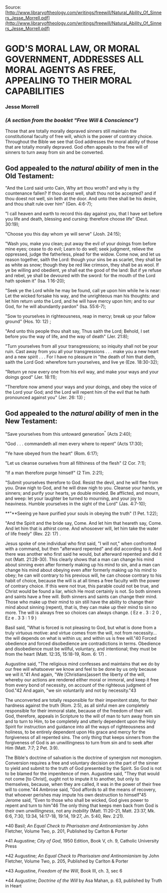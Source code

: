 <!--t The Natural Ability Of Sinners t-->
<!--d  d-->

Source: [http://www.libraryoftheology.com/writings/freewill/Natural_Ability_Of_Sinners_Jesse_Morrell.pdf](http://www.libraryoftheology.com/writings/freewill/Natural_Ability_Of_Sinners_Jesse_Morrell.pdf)


# GOD'S MORAL LAW, OR MORAL GOVERNMENT, ADDRESSES ALL MORAL AGENTS AS FREE, APPEALING TO THEIR MORAL CAPABILITIES

### Jesse Morrell

### _(A section from the booklet "Free Will & Conscience")_

Those that are totally morally depraved sinners still maintain the constitutional faculty of free will, which is the power of contrary choice. Throughout the Bible we see that God addresses the moral ability of those that are totally morally depraved. God often appeals to the free will of sinners to turn away from sin and be converted.

## God appealed to the _natural ability_ of men in the Old Testament:

"And the Lord said unto Cain, Why art thou wroth? and why is thy countenance fallen? If thou doest well, shalt thou not be accepted? and if thou doest not well, sin lieth at the door. And unto thee shall be his desire, and thou shalt rule over him" (Gen. 4:6-7);

"I call heaven and earth to record this day against you, that I have set before you life and death, blessing and cursing: therefore choose life" (Deut. 30:19);

"Choose you this day whom ye will serve" (Josh. 24:15);

"Wash you, make you clean; put away the evil of your doings from before mine eyes; cease to do evil; Learn to do well; seek judgment, relieve the oppressed, judge the fatherless, plead for the widow. Come now, and let us reason together, saith the Lord: though your sins be as scarlet, they shall be as white as snow; though they be red like crimson, they shall be as wool. If ye be willing and obedient, ye shall eat the good of the land: But if ye refuse and rebel, ye shall be devoured with the sword: for the mouth of the Lord hath spoken it" (Isa. 1:16-20);

"Seek ye the Lord while he may be found, call ye upon him while he is near: Let the wicked forsake his way, and the unrighteous man his thoughts: and let him return unto the Lord, and he will have mercy upon him; and to our God, for he will abundantly pardon" (Isa. 55:6-7);

"Sow to yourselves in righteousness, reap in mercy; break up your fallow ground" (Hos. 10: 12) ;

"And unto this people thou shalt say, Thus saith the Lord; Behold, I set before you the way of life, and the way of death" (Jer. 21:8);

"Turn yourselves from all your transgressions; so iniquity shall not be your ruin. Cast away from you all your transgressions . . . make you a new heart and a new spirit . . . For I have no pleasure in "the death of him that dieth, saith the Lord God: wherefore turn yourselves, and live ye (Eze. 18:30-32);

"Return ye now every one from his evil way, and make your ways and your doings good" (Jer. 18:11);

"Therefore now amend your ways and your doings, and obey the voice of the Lord your God; and the Lord will repent him of the evil that he hath pronounced against you" (Jer. 26: 13) ;


## God appealed to the _natural ability_ of men in the New Testament:

"Save yourselves from this untoward generation<sup>"</sup> (Acts 2:40);

"God . . . commandeth all men every where to repent" (Acts 17:30);

"Ye have obeyed from the heart" (Rom. 6:17);

"Let us cleanse ourselves from all filthiness of the flesh" (2 Cor. 7:1);

"If a man therefore purge himself" (2 Tim. 2:21);

"Submit yourselves therefore to God. Resist the devil, and he will flee from you. Draw nigh to God, and he will draw nigh to you. Cleanse your hands, ye sinners; and purify your hearts, ye double minded. Be afflicted, and mourn, and weep: let your laughter be turned to mourning, and your joy to heaviness. Humble yourselves in the sight of the Lord" (Jas. 4:7-10);

**"**Seeing ye have purified your souls in obeying the truth" (1 Pet. 1:22);

"And the Spirit and the bride say, Come. And let him that heareth say, Come. And let him that is athirst come. And whosoever will, let him take the water of life freely" (Rev. 22: 17) .

Jesus spoke of one individual who first said, "I will not," when confronted with a command, but then "afterward repented" and did according to it. And there was another who first said he would, but afterward repented and did it not (Matt. 21:28-30). This clearly shows that a man can change his mind about sinning even after formerly making up his mind to sin, and a man can change his mind about obeying even after formerly making up his mind to obey; he can will contrary to his previous will, he can choose contrary to his habit of choice, because the will is at all times a free faculty with the power of contrary choice. If this were not true, this parable could not be true, and Christ would be found a liar, which He most certainly is not. So both sinners and saints have a free will. Both sinners and saints can change their mind. Those who make up their mind to sin still have the ability to change their mind about sinning (repent), that is, they can make up their mind to sin no more. The will is always free so choices can always change. ( Ez e . 3 : 2 0 , Ez e . 3 3 : 1 9 )

Basil said, "What is forced is not pleasing to God, but what is done from a truly virtuous motive: and virtue comes from the will, not from necessity... the will depends on what is within us; and within us is free will."40 Forced obedience and forced disobedience are contradictions in terms. Obedience and disobedience must be willful, voluntary, and intentional; they must be from the heart (Matt. 12:35, 15:18-19, Rom. 6: 17) .

Augustine said, "The religious mind confesses and maintains that we do by our free will whatsoever we know and feel to be done by us only because we will it."41 And again, "We [Christians]assert the liberty of the will, whereby our actions are rendered either moral or immoral, and keep it free from every bond of necessity, on account of the righteous judgment of God."42 And again, "we sin voluntarily and not by necessity."43

The unconverted are totally responsible for their impenitent state, for their hardness against the truth (Rom. 2:5), as all sinful men are completely responsible for their immoral state, because of the freedom of their will. God, therefore, appeals in Scripture to the will of man to turn away from sin and to turn to Him, to be completely and utterly dependent upon the Holy Spirit for instruction and guidance into all the ways of righteousness and holiness, to be entirely dependent upon His grace and mercy for the forgiveness of all repented sins. The only thing that keeps sinners from the forgiveness of God is an unwillingness to turn from sin and to seek after Him (Matt. 7:7; 2 Pet. 3:9).

The Bible's doctrine of salvation is the doctrine of synergism not monogism. Conversion requires a free and voluntary decision on the part of the sinner to yield and submit to the truth of God presented by the Spirit. So God is not to be blamed for the impenitence of men. Augustine said, "They that would not come [to Christ], ought not to impute it to another, but only to themselves, because, when they are called, it was in the power of their free will to come."44 Ambrose said, "God affords to all the means of recovery, that whoever perishes may impute his own destruction to himself"45 Jerome said, "Even to those who shall be wicked, God gives power to repent and turn to him"46 The only thing that keeps men back from God is their own _unwillingness_, not any _inability_ (Matt. 11:20-21, Matt. 23:37, Mk. 6:6, 7:30, 13:34, 14:17-18, 19:14, 19:27, Jn. 5:40, Rev. 2:21).

*40 Basil; _An Equal Check to Pharisaism and Antinomianism_ by John Fletcher, Volume Two, p. 201, Published by Carlton & Porter

*41 Augustine; _City of God_, 1950 Edition, Book V, ch. 9, Catholic University Press

*42 Augustine; _An Equal Check to Pharisaism and Antinomianism_ by John Fletcher, Volume Two, p. 205, Published by Carlton & Porter

*43 Augustine, _Freedom of the Will_, Book III, ch. 3, sec 6

*44 Augustine; _Doctrine of the Will_ by Asa Mahan, p. 63, published by Truth in Heart